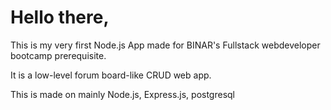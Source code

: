 <h1>Hello there,</h1>
<p>
This is my very first Node.js App made for BINAR's Fullstack webdeveloper bootcamp prerequisite.
  
It is a low-level forum board-like CRUD web app.

This is made on mainly Node.js, Express.js, postgresql
</p>
